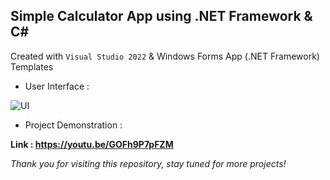 ## Simple Calculator App using .NET Framework & C#

Created with `Visual Studio 2022` & Windows Forms App (.NET Framework) Templates

- User Interface :

![UI](https://user-images.githubusercontent.com/91828276/265515371-f997cd1a-242b-4dc6-9254-eff9e48da36a.png) 

- Project Demonstration :

**Link : https://youtu.be/GOFh9P7pFZM**

*Thank you for visiting this repository, stay tuned for more projects!*